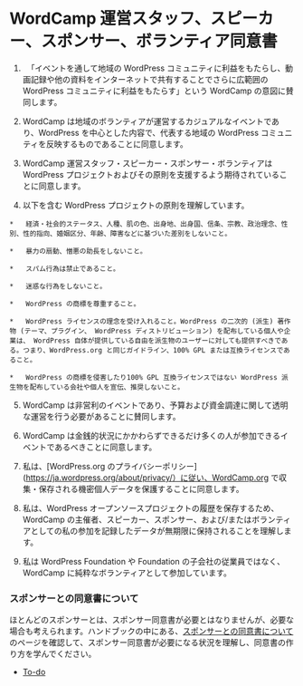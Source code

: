 # WordCamp 運営スタッフ、スピーカー、スポンサー、ボランティア同意書
<!-- # Agreement among WordCamp Organizers, Speakers, Sponsors, and Volunteers　-->

<!-- 1.  I agree that WordCamps are meant to benefit the local WordPress community through live events and the broader WordPress community through the sharing of online video and other materials.　-->
1.  　「イベントを通して地域の WordPress コミュニティに利益をもたらし、動画記録や他の資料をインターネットで共有することでさらに広範囲の WordPress コミュニティに利益をもたらす」という WordCamp の意図に賛同します。
<!--　2.  I agree that a WordCamp is a casual, locally- and volunteer-organized event, focused on WordPress and reflecting the local WordPress community it represents.　-->
2.  WordCamp は地域のボランティアが運営するカジュアルなイベントであり、WordPress を中心とした内容で、代表する地域の WordPress コミュニティを反映するものであることに同意します。
<!--　3.  I understand that WordCamp organizers, speakers, sponsors, and volunteers are expected to support the WordPress project and its principles.　-->
3.  WordCamp 運営スタッフ・スピーカー・スポンサー・ボランティアは WordPress プロジェクトおよびその原則を支援するよう期待されていることに同意します。
<!--4.  I understand that the principles of the WordPress project include:　-->
4.  以下を含む WordPress プロジェクトの原則を理解しています。
<!--    *   no discrimination on the basis of economic or social status, race, color, ethnic origin, national origin, creed, religion, political belief, sex, sexual orientation, marital status, age, or disability-->
    *   経済・社会的ステータス、人種、肌の色、出身地、出身国、信条、宗教、政治理念、性別、性的指向、婚姻区分、年齢、障害などに基づいた差別をしないこと。
<!--    *   no incitement to violence or promotion of hate-->
    *   暴力の扇動、憎悪の助長をしないこと。
<!--        *   no spammers-->
    *   スパム行為は禁止であること。
<!--        *   no jerks-->
    *   迷惑な行為をしないこと。
<!--        *   respect the WordPress trademark-->
    *   WordPress の商標を尊重すること。
<!--        *   embrace the WordPress license; If distributing WordPress-derivative works (themes, plugins, WP distros), any person or business officially associated with WordCamp should give their users the same freedoms that WordPress itself provides: 100% GPL or compatible, the same guidelines we follow on WordPress.org.-->
    *   WordPress ライセンスの理念を受け入れること。WordPress の二次的 (派生) 著作物 (テーマ、プラグイン、 WordPress ディストリビューション) を配布している個人や企業は、 WordPress 自体が提供している自由を派生物のユーザーに対しても提供すべきである。つまり、WordPress.org と同じガイドライン、100% GPL または互換ライセンスであること。
<!--        *   don’t promote companies or people that violate the trademark or distribute WordPress derivative works which aren’t 100% GPL compatible-->
    *   WordPress の商標を侵害したり100% GPL 互換ライセンスではない WordPress 派生物を配布している会社や個人を宣伝、推奨しないこと。
<!--5.  I agree that WordCamps are not-for-profit events, organized with budget and funding transparency.-->
5.  WordCamp は非営利のイベントであり、予算および資金調達に関して透明な運営を行う必要があることに賛同します。
<!--6.  I agree that WordCamps should be accessible to as many people as possible, regardless of financial status.-->
6.  WordCamp は金銭的状況にかかわらずできるだけ多くの人が参加できるイベントであるべきことに同意します。
<!--7.  I agree to safeguard the sensitive personal data collected and stored on WordCamp.org, according to [the WordPress.org privacy policy](https://wordpress.org/about/privacy/).-->
7.  私は、[WordPress.org のプライバシーポリシー](https://ja.wordpress.org/about/privacy/）に従い、WordCamp.org で収集・保存される機密個人データを保護することに同意します。
<!--8.  I understand that data recording my participation as WordCamp organizer, speaker, sponsor, and/or volunteer will be retained indefinitely, to preserve the history of the WordPress open source project.-->
8.  私は、WordPress オープンソースプロジェクトの履歴を保存するため、WordCamp の主催者、スピーカー、スポンサー、および/またはボランティアとしての私の参加を記録したデータが無期限に保持されることを理解します。
<!--9.  I agree that I am not an employee of the WordPress Foundation or any subsidiary of the Foundation, and am participating in WordCamp exclusively as a volunteer.-->
9.  私は WordPress Foundation や Foundation の子会社の従業員ではなく、WordCamp に純粋なボランティアとして参加しています。

<!--### Sponsor agreements-->
### スポンサーとの同意書について
<!--Most sponsors will not need a sponsor agreement, but there are some cases when one is required. Please check the [Sponsor Agreements page in this handbook](https://make.wordpress.org/community/handbook/wordcamp-organizer/first-steps/helpful-documents-and-templates/agreement-among-wordcamp-organizers-speakers-sponsors-and-volunteers/sponsor-agreements/) to learn when a sponsor agreement is necessary and how to create it.-->
ほとんどのスポンサーとは、スポンサー同意書が必要とはなりませんが、必要な場合も考えられます。ハンドブックの中にある、[スポンサーとの同意書について](https://make.wordpress.org/community/handbook/wordcamp-organizer/first-steps/helpful-documents-and-templates/agreement-among-wordcamp-organizers-speakers-sponsors-and-volunteers/sponsor-agreements/) のページを確認して、スポンサー同意書が必要になる状況を理解し、同意書の作り方を学んでください。

*   [To-do](# "To-do")
